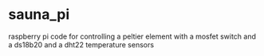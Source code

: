 # sauna_pi
raspberry pi code for controlling a peltier element with a mosfet switch and a ds18b20 and a dht22 temperature sensors
